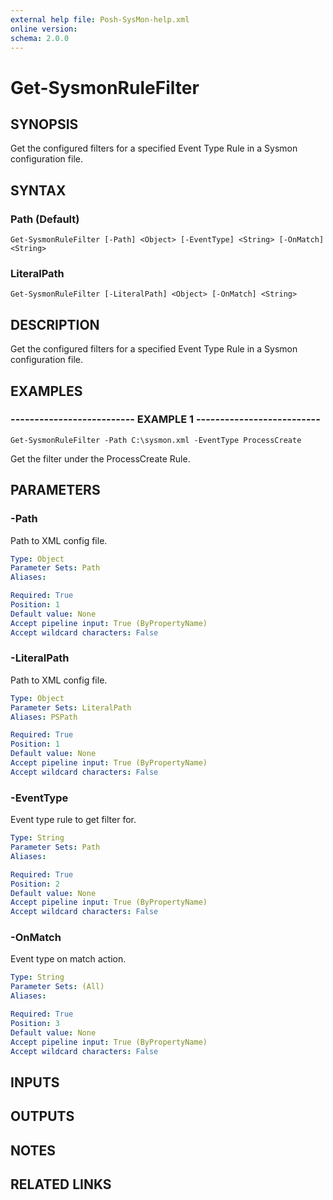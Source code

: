 ```yaml
---
external help file: Posh-SysMon-help.xml
online version: 
schema: 2.0.0
---
```


# Get-SysmonRuleFilter

## SYNOPSIS
Get the configured filters for a specified Event Type Rule in a Sysmon configuration file.

## SYNTAX

### Path (Default)
```
Get-SysmonRuleFilter [-Path] <Object> [-EventType] <String> [-OnMatch] <String>
```

### LiteralPath
```
Get-SysmonRuleFilter [-LiteralPath] <Object> [-OnMatch] <String>
```

## DESCRIPTION
Get the configured filters for a specified Event Type Rule in a Sysmon configuration file.

## EXAMPLES

### -------------------------- EXAMPLE 1 --------------------------
```
Get-SysmonRuleFilter -Path C:\sysmon.xml -EventType ProcessCreate
```

Get the filter under the ProcessCreate Rule.

## PARAMETERS

### -Path
Path to XML config file.

```yaml
Type: Object
Parameter Sets: Path
Aliases: 

Required: True
Position: 1
Default value: None
Accept pipeline input: True (ByPropertyName)
Accept wildcard characters: False
```

### -LiteralPath
Path to XML config file.

```yaml
Type: Object
Parameter Sets: LiteralPath
Aliases: PSPath

Required: True
Position: 1
Default value: None
Accept pipeline input: True (ByPropertyName)
Accept wildcard characters: False
```

### -EventType
Event type rule to get filter for.

```yaml
Type: String
Parameter Sets: Path
Aliases: 

Required: True
Position: 2
Default value: None
Accept pipeline input: True (ByPropertyName)
Accept wildcard characters: False
```

### -OnMatch
Event type on match action.

```yaml
Type: String
Parameter Sets: (All)
Aliases: 

Required: True
Position: 3
Default value: None
Accept pipeline input: True (ByPropertyName)
Accept wildcard characters: False
```

## INPUTS

## OUTPUTS

## NOTES

## RELATED LINKS

